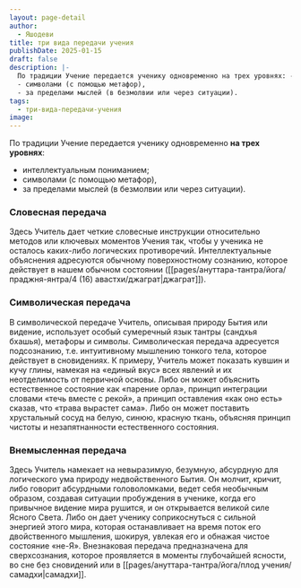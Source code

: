 ```yaml
---
layout: page-detail
author:
  - Яшодеви
title: три вида передачи учения
publishDate: 2025-01-15
draft: false
description: |-
  По традиции Учение передается ученику одновременно на трех уровнях: - интеллектуальным пониманием;
  - символами (с помощью метафор),
  - за пределами мыслей (в безмолвии или через ситуации).
tags:
  - три-вида-передачи-учения
image:
---
```

По традиции Учение передается ученику одновременно **на трех уровнях**:
- интеллектуальным пониманием;
- символами (с помощью метафор),
- за пределами мыслей (в безмолвии или через ситуации).

### Словесная передача

Здесь Учитель дает четкие словесные инструкции относительно методов или ключевых моментов Учения так, чтобы у ученика не осталось каких-либо логических противоречий. Интеллектуальные объяснения адресуются обычному поверхностному сознанию, которое действует в нашем обычном состоянии ([[pages/ануттара-тантра/йога/праджня-янтра/4 (16) авастхи/джаграт|джаграт]]).

### Символическая передача

В символической передаче Учитель, описывая природу Бытия или видение, использует особый сумеречный язык тантры (сандхья бхашья), метафоры и символы. Символическая передача адресуется подсознанию, т.е.
интуитивному мышлению тонкого тела, которое действует в сновидениях. К примеру, Учитель может показать кувшин и кучу глины, намекая на «единый вкус» всех явлений и их неотделимость от первичной основы. Либо он может объяснить естественное состояние как «парение орла», принцип интеграции словами «течь вместе с рекой», а принцип оставления «как оно есть» сказав, что «трава вырастет сама». Либо он
может поставить хрустальный сосуд на белую, синюю, красную ткань, объясняя принцип чистоты и незапятнанности естественного состояния.

### Внемысленная передача

Здесь Учитель намекает на невыразимую, безумную, абсурдную для логического ума природу недвойственного Бытия. Он молчит, кричит, либо говорит абсурдными головоломками, ведет себя необычным образом, создавая ситуации пробуждения в ученике, когда его привычное видение мира рушится, и он открывается великой силе Ясного Света. Либо он дает ученику соприкоснуться с сильной энергией этого мира, которая останавливает на время поток его двойственного мышления, шокируя, увлекая его и обнажая чистое состояние «не-Я». Внезнаковая передача предназначена для сверхсознания, которое проявляется в моменты глубочайшей ясности, во сне без сновидений или в [[pages/ануттара-тантра/йога/плод учения/самадхи|самадхи]].